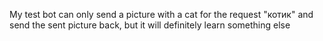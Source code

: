 My test bot can only send a picture with a cat for the request "котик" and send the sent picture back, but it will definitely learn something else
